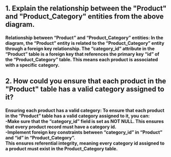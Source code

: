 <h2>1. Explain the relationship between the "Product" and "Product_Category" entities from the above diagram.</h2>
   <h4>Relationship between “Product” and “Product_Category” entities: In the diagram, the “Product” entity is related to the “Product_Category” entity through a foreign key relationship.
   The “category_id” attribute in the “Product” table is a foreign key that references the primary key “id” of the “Product_Category” table. This means each product is associated with a specific category.</h4>
<h2>2. How could you ensure that each product in the "Product" table has a valid category assigned to it?</h2>
    <h4>Ensuring each product has a valid category: To ensure that each product in the “Product” table has a valid category assigned to it, you can:
      <br>-Make sure that the “category_id” field is set as NOT NULL. This ensures that every product record must have a category id.
      <br> -Implement foreign key constraints between “category_id” in “Product” and “id” in “Product_Category”. 
        <br> This ensures referential integrity, meaning every category id assigned to a product must exist in the Product_Category table.</h4>

